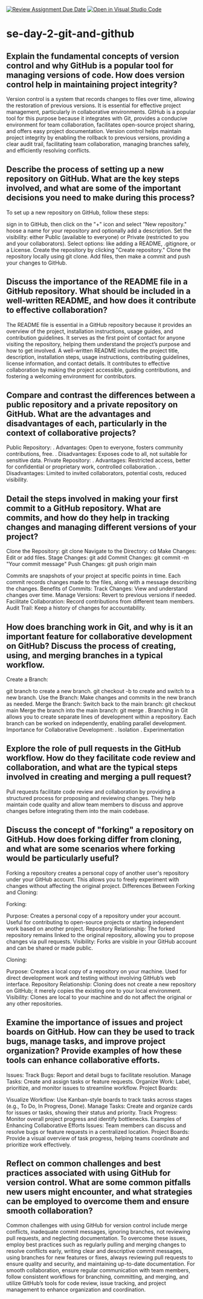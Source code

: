 [![Review Assignment Due Date](https://classroom.github.com/assets/deadline-readme-button-22041afd0340ce965d47ae6ef1cefeee28c7c493a6346c4f15d667ab976d596c.svg)](https://classroom.github.com/a/8wgCKhpZ)
[![Open in Visual Studio Code](https://classroom.github.com/assets/open-in-vscode-2e0aaae1b6195c2367325f4f02e2d04e9abb55f0b24a779b69b11b9e10269abc.svg)](https://classroom.github.com/online_ide?assignment_repo_id=15839687&assignment_repo_type=AssignmentRepo)
# se-day-2-git-and-github
## Explain the fundamental concepts of version control and why GitHub is a popular tool for managing versions of code. How does version control help in maintaining project integrity?
Version control is a system that records changes to files over time, allowing the restoration of previous versions. It is essential for effective project management, particularly in collaborative environments. GitHub is a popular tool for this purpose because it integrates with Git, provides a conducive environment for team collaboration, facilitates open-source project sharing, and offers easy project documentation. Version control helps maintain project integrity by enabling the rollback to previous versions, providing a clear audit trail, facilitating team collaboration, managing branches safely, and efficiently resolving conflicts.

## Describe the process of setting up a new repository on GitHub. What are the key steps involved, and what are some of the important decisions you need to make during this process?
To set up a new repository on GitHub, follow these steps:

sign in to GitHub, then click on the "+" icon and select "New repository."
hoose a name for your repository and optionally add a description.
Set the visibility: either Public (available to everyone) or Private (restricted to you and your collaborators).
Select options: like adding a README, .gitignore, or a License.
Create the repository by clicking "Create repository."
Clone the repository locally using git clone.
Add files, then make a commit and push your changes to GitHub.

## Discuss the importance of the README file in a GitHub repository. What should be included in a well-written README, and how does it contribute to effective collaboration?
The README file is essential in a GitHub repository because it provides an overview of the project, installation instructions, usage guides, and contribution guidelines. It serves as the first point of contact for anyone visiting the repository, helping them understand the project’s purpose and how to get involved. A well-written README includes the project title, description, installation steps, usage instructions, contributing guidelines, license information, and contact details. It contributes to effective collaboration by making the project accessible, guiding contributions, and fostering a welcoming environment for contributors.

## Compare and contrast the differences between a public repository and a private repository on GitHub. What are the advantages and disadvantages of each, particularly in the context of collaborative projects?
Public Repository: . Advantages: Open to everyone, fosters community contributions, free. . Disadvantages: Exposes code to all, not suitable for sensitive data. Private Repository: . Advantages: Restricted access, better for confidential or proprietary work, controlled collaboration. . Disadvantages: Limited to invited collaborators, potential costs, reduced visibility.

## Detail the steps involved in making your first commit to a GitHub repository. What are commits, and how do they help in tracking changes and managing different versions of your project?
Clone the Repository: git clone Navigate to the Directory: cd Make Changes: Edit or add files. Stage Changes: git add Commit Changes: git commit -m "Your commit message" Push Changes: git push origin main

Commits are snapshots of your project at specific points in time. Each commit records changes made to the files, along with a message describing the changes.
Benefits of Commits: Track Changes: View and understand changes over time. Manage Versions: Revert to previous versions if needed. Facilitate Collaboration: Record contributions from different team members. Audit Trail: Keep a history of changes for accountability.

## How does branching work in Git, and why is it an important feature for collaborative development on GitHub? Discuss the process of creating, using, and merging branches in a typical workflow.
Create a Branch:

git branch to create a new branch.
git checkout -b to create and switch to a new branch. Use the Branch:
Make changes and commits in the new branch as needed. Merge the Branch:
Switch back to the main branch: git checkout main
Merge the branch into the main branch: git merge
. Branching in Git allows you to create separate lines of development within a repository. Each branch can be worked on independently, enabling parallel development. Importance for Collaborative Development: . Isolation . Experimentation

## Explore the role of pull requests in the GitHub workflow. How do they facilitate code review and collaboration, and what are the typical steps involved in creating and merging a pull request?
Pull requests facilitate code review and collaboration by providing a structured process for proposing and reviewing changes. They help maintain code quality and allow team members to discuss and approve changes before integrating them into the main codebase.

## Discuss the concept of "forking" a repository on GitHub. How does forking differ from cloning, and what are some scenarios where forking would be particularly useful?
Forking a repository creates a personal copy of another user's repository under your GitHub account. This allows you to freely experiment with changes without affecting the original project. Differences Between Forking and Cloning:

Forking:

Purpose: Creates a personal copy of a repository under your account. Useful for contributing to open-source projects or starting independent work based on another project. Repository Relationship: The forked repository remains linked to the original repository, allowing you to propose changes via pull requests. Visibility: Forks are visible in your GitHub account and can be shared or made public.

Cloning:

Purpose: Creates a local copy of a repository on your machine. Used for direct development work and testing without involving GitHub’s web interface. Repository Relationship: Cloning does not create a new repository on GitHub; it merely copies the existing one to your local environment. Visibility: Clones are local to your machine and do not affect the original or any other repositories.

## Examine the importance of issues and project boards on GitHub. How can they be used to track bugs, manage tasks, and improve project organization? Provide examples of how these tools can enhance collaborative efforts.
Issues: Track Bugs: Report and detail bugs to facilitate resolution. Manage Tasks: Create and assign tasks or feature requests. Organize Work: Label, prioritize, and monitor issues to streamline workflow. Project Boards:

Visualize Workflow: Use Kanban-style boards to track tasks across stages (e.g., To Do, In Progress, Done).
Manage Tasks: Create and organize cards for issues or tasks, showing their status and priority.
Track Progress: Monitor overall project progress and identify bottlenecks. Examples of Enhancing Collaborative Efforts
Issues: Team members can discuss and resolve bugs or feature requests in a centralized location.
Project Boards: Provide a visual overview of task progress, helping teams coordinate and prioritize work effectively.

## Reflect on common challenges and best practices associated with using GitHub for version control. What are some common pitfalls new users might encounter, and what strategies can be employed to overcome them and ensure smooth collaboration?
Common challenges with using GitHub for version control include merge conflicts, inadequate commit messages, ignoring branches, not reviewing pull requests, and neglecting documentation. To overcome these issues, employ best practices such as regularly pulling and merging changes to resolve conflicts early, writing clear and descriptive commit messages, using branches for new features or fixes, always reviewing pull requests to ensure quality and security, and maintaining up-to-date documentation. For smooth collaboration, ensure regular communication with team members, follow consistent workflows for branching, committing, and merging, and utilize GitHub’s tools for code review, issue tracking, and project management to enhance organization and coordination.
